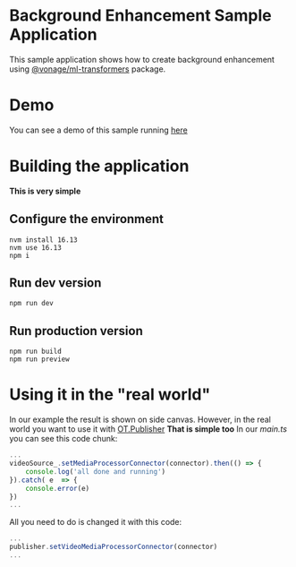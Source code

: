 # Background Enhancement Sample Application
This sample application shows how to create background enhancement using [@vonage/ml-transformers](https://www.npmjs.com/package/@vonage/ml-transformers) package.
# Demo
You can see a demo of this sample running [here](https://vonage-background-enchantments-sample.s3.amazonaws.com/index.html)
# Building the application
**This is very simple**
## Configure the environment
    nvm install 16.13
    nvm use 16.13
    npm i
## Run dev version

    npm run dev

## Run production version

    npm run build
    npm run preview

# Using it in the "real world"
In our example the result is shown on side canvas.
However, in the real world you want to use it with [OT.Publisher](https://tokbox.com/developer/guides/vonage-media-processor/js/#publisher-setvideomediaprocessorconnector-method)
**That is simple too**
In our *main.ts* you can see this code chunk:
```typescript
...
videoSource_.setMediaProcessorConnector(connector).then(() => {
	console.log('all done and running')
}).catch( e  => {
	console.error(e)
})
...
```
All you need to do is changed it with this code:
```typescript
...
publisher.setVideoMediaProcessorConnector(connector)
...
```